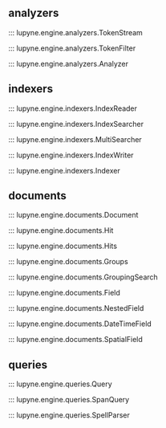 ## analyzers

::: lupyne.engine.analyzers.TokenStream

::: lupyne.engine.analyzers.TokenFilter

::: lupyne.engine.analyzers.Analyzer

## indexers

::: lupyne.engine.indexers.IndexReader

::: lupyne.engine.indexers.IndexSearcher

::: lupyne.engine.indexers.MultiSearcher

::: lupyne.engine.indexers.IndexWriter

::: lupyne.engine.indexers.Indexer

## documents

::: lupyne.engine.documents.Document

::: lupyne.engine.documents.Hit

::: lupyne.engine.documents.Hits

::: lupyne.engine.documents.Groups

::: lupyne.engine.documents.GroupingSearch

::: lupyne.engine.documents.Field

::: lupyne.engine.documents.NestedField

::: lupyne.engine.documents.DateTimeField

::: lupyne.engine.documents.SpatialField

## queries

::: lupyne.engine.queries.Query

::: lupyne.engine.queries.SpanQuery

::: lupyne.engine.queries.SpellParser
